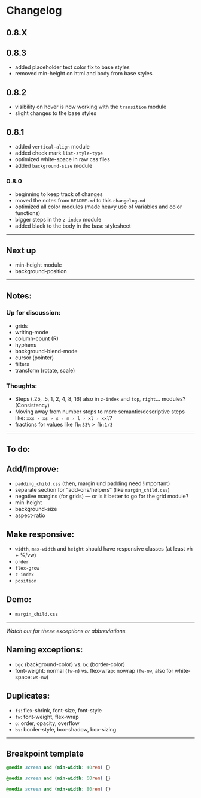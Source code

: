 # Changelog

## 0.8.X

## 0.8.3

- added placeholder text color fix to base styles
- removed min-height on html and body from base styles


## 0.8.2

- visibility on hover is now working with the `transition` module
- slight changes to the base styles

## 0.8.1

- added `vertical-align` module
- added check mark `list-style-type`
- optimized white-space in raw css files
- added `background-size` module


### 0.8.0

- beginning to keep track of changes
- moved the notes from `README.md` to this `changelog.md`
- optimized all color modules (made heavy use of variables and color functions)
- bigger steps in the `z-index` module
- added black to the body in the base stylesheet


---

## Next up

- min-height module
- background-position


---

## Notes:

### Up for discussion:

- grids
- writing-mode
- column-count (R)
- hyphens
- background-blend-mode
- cursor (pointer)
- filters
- transform (rotate, scale)


### Thoughts:

- Steps (.25, .5, 1, 2, 4, 8, 16) also in `z-index` and `top`, `right`… modules? (Consistency)
- Moving away from number steps to more semantic/descriptive steps like: `xxs › xs › s › m › l › xl › xxl`?
- fractions for values like `fb:33%` > `fb:1/3`

---

## To do:

## Add/Improve:

- `padding_child.css` (then, margin und padding need !important)
- separate section for “add-ons/helpers” (like `margin_child.css`)
- negative margins (for grids) — or is it better to go for the grid module?
- min-height
- background-size
- aspect-ratio

## Make responsive:

- `width`, `max-width` and `height` should have responsive classes (at least vh + %/vw)
- `order`
- `flex-grow`
- `z-index`
- `position`

## Demo:

- `margin_child.css`

---

*Watch out for these exceptions or abbreviations.*

## Naming exceptions:

- `bgc` (background-color) vs. `bc` (border-color)
- font-weight: normal (`fw-n`) vs. flex-wrap: nowrap (`fw-nw`, also for white-space: `ws-nw`)

## Duplicates:

- `fs`: flex-shrink, font-size, font-style
- `fw`: font-weight, flex-wrap
- `o`: order, opacity, overflow
- `bs`: border-style, box-shadow, box-sizing

---

## Breakpoint template

```css
@media screen and (min-width: 40rem) {}

@media screen and (min-width: 60rem) {}

@media screen and (min-width: 80rem) {}
```
